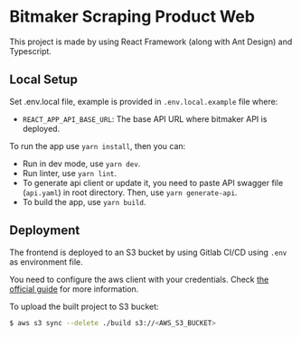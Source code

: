 # Bitmaker Scraping Product Web

This project is made by using React Framework (along with Ant Design) and Typescript.

## Local Setup

Set .env.local file, example is provided in `.env.local.example` file where:
- `REACT_APP_API_BASE_URL`: The base API URL where bitmaker API is deployed.

To run the app use `yarn install`, then you can:
- Run in dev mode, use `yarn dev`.
- Run linter, use `yarn lint`.
- To generate api client or update it, you need to paste API swagger file (`api.yaml`) in root directory. Then, use `yarn generate-api`.
- To build the app, use `yarn build`.

## Deployment

The frontend is deployed to an S3 bucket by using Gitlab CI/CD using `.env` as environment file.

You need to configure the aws client with your credentials. Check [the official guide](https://docs.aws.amazon.com/cli/latest/userguide/cli-configure-quickstart.html) for more information.

To upload the built project to S3 bucket:

```bash
$ aws s3 sync --delete ./build s3://<AWS_S3_BUCKET>
```
